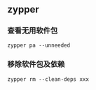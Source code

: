 #

## zypper

### 查看无用软件包

```shell
zypper pa --unneeded
```

### 移除软件包及依赖

```shell
zypper rm --clean-deps xxx
```
